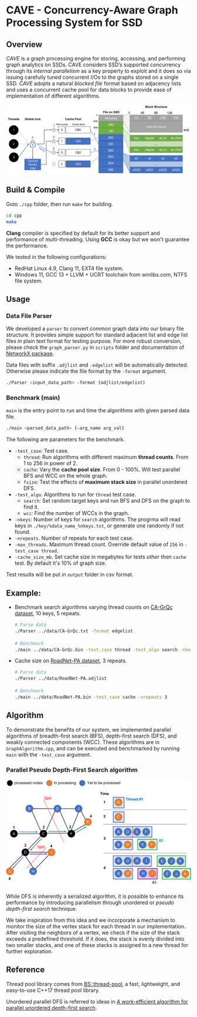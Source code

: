 # CAVE - Concurrency-Aware Graph Processing System for SSD

## Overview

*CAVE* is a graph processing engine for
storing, accessing, and performing graph analytics on SSDs. CAVE considers SSD’s supported concurrency through its *internal parallelism* as a key property to exploit and it does so via issuing carefully tuned concurrent I/Os to the graphs stored on a single SSD. *CAVE* adopts a natural *blocked file* format based on adjacency
lists and uses a concurrent cache pool for data blocks to provide ease of implementation of different algorithms.

![Architecture](./figures/Architecture.png)

## Build & Compile

Goto `./cpp` folder, then run `make` for building.

```bash
cd cpp
make
```

**Clang** compiler is specified by default for its better support and performance of multi-threading. Using **GCC** is okay but we won't guarantee the performance.

We tested in the following configurations:

* RedHat Linux 4.9, Clang 11, EXT4 file system.
* Windows 11, GCC 13 + LLVM + UCRT toolchain from winlibs.com, NTFS file system.

## Usage

### Data File Parser

We developed a `parser` to convert common graph data into our binary file structure. It provides simple support for standard adjacent list and edge list files in plain text format for testing purpose. For more robust conversion, please check the `graph_parser.py` in `scripts` folder and documentation of [NetworkX package](https://networkx.org/).

Data files with suffix `.adjlist` and `.edgelist` will be automatically detected. Otherwise please indicate the file format by the `-format` argument.

```bash
./Parser <input_data_path> -format (adjlist/edgelist)
```

### Benchmark (main)

`main` is the entry point to run and time the algorithms with given parsed data file.

```bash
./main <parsed_data_path> (-arg_name arg_val)
```

The following are parameters for the benchmark.

* `-test_case`: Test case. 
  * `thread`: Run algorithms with different maximum **thread counts**. From 1 to 256 in power of 2.
  * `cache`: Vary the **cache pool size**. From 0 - 100%. Will test parallel BFS and WCC on the whole graph.
  * `fsize`: Test the effects of **maximum stack size** in parallel unordered DFS.
* `-test_algo`. Algorithms to run for `thread` test case.
  * `search`: Set random target keys and run BFS and DFS on the graph to find it.
  * `wcc`: Find the number of WCCs in the graph.
* `-nkeys`: Number of keys for `search` algorithms. The progrma will read keys in `./key/%data_name_%nkeys.txt`, or generate one randomly if not found.
* `-nrepeats`. Number of repeats for each test case.
* `-max_threads`. Maximum thread count. Override default value of `256` in `-test_case thread`.
* `-cache_size_mb`. Set cache size in megabytes for tests *other than* `cache` test. By default it's 10% of graph size.

Test results will be put in `output` folder in csv format.

## Example:

* Benchmark search algorithms varying thread counts on [CA-GrQc dataset](https://snap.stanford.edu/data/ca-GrQc.html), 10 keys, 5 repeats.

  ```bash
  # Parse data
  ./Parser ../data/CA-GrQc.txt -format edgelist

  # Benchmark
  ./main ../data/CA-GrQc.bin -test_case thread -test_algo search -nkeys 10 -nrepeats 5
  ```
* Cache size on [RoadNet-PA dataset](https://snap.stanford.edu/data/roadNet-PA.html), 3 repeats.

  ```bash
  # Parse data
  ./Parser ../data/RoadNet-PA.adjlist

  # Benchmark
  ./main ../data/RoadNet-PA.bin -test_case cache -nrepeats 3
  ```

## Algorithm

To demonstrate the benefits of our system, we implemented parallel algorithms of breadth-first search (BFS), depth-first search (DFS), and weakly connected components (WCC). These algorithms are in `GraphAlgorithm.cpp`, and can be executed and benchmarked by running `main` with the `-test_case` argument.

### Parallel Pseudo Depth-First Search algorithm

![parallel_pdfs_figure](./figures/pdfs_example.png)

While DFS is inherently a serialized algorithm, it is possible to enhance its performance by introducing parallelism through unordered or *pseudo depth-first search* technique.

We take inspiration from this idea and we incorporate a mechanism to monitor the size of the vertex stack for each thread in our implementation. After visiting the neighbors of a vertex, we check if the size of the stack exceeds a predefined threshold. If it does, the stack is evenly divided into two smaller stacks, and one of these stacks is assigned to a new thread for further exploration.

## Reference

Thread pool library comes from [BS::thread-pool]( https://github.com/bshoshany/thread-pool), a fast, lightweight, and easy-to-use C++17 thread pool library. 

Unordered parallel DFS is referred to ideas in [A work-efficient algorithm for parallel unordered depth-first search](https://dl.acm.org/doi/10.1145/2807591.2807651).
